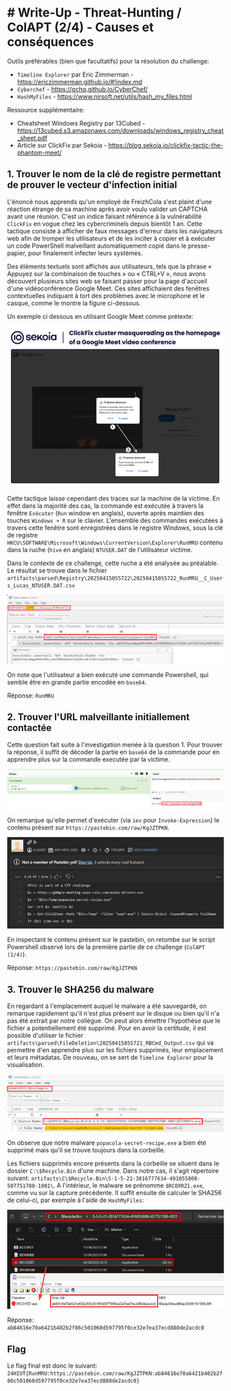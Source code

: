 # # Write-Up - Threat-Hunting / ColAPT (2/4) - Causes et conséquences

Outils préférables (bien que facultatifs) pour la résolution du challenge:
- `Timeline Explorer` par Eric Zimmerman - https://ericzimmerman.github.io/#!index.md
- `Cyberchef` - https://gchq.github.io/CyberChef/
- `HashMyFiles` - https://www.nirsoft.net/utils/hash_my_files.html

Ressource supplémentaire:
- Cheatsheet Windows Registry par 13Cubed - https://13cubed.s3.amazonaws.com/downloads/windows_registry_cheat_sheet.pdf
- Article sur ClickFix par Sekoia  - https://blog.sekoia.io/clickfix-tactic-the-phantom-meet/

## 1. Trouver le nom de la clé de registre permettant de prouver le vecteur d'infection initial

L'énoncé nous apprends qu'un employé de FreizhCola s'est plaint d'une réaction étrange de sa machine après avoir voulu valider un CAPTCHA avant une réunion. C'est un indice faisant référence à la vulnérabilité `ClickFix` en vogue chez les cybercriminels depuis bientôt 1 an. Cette tactique consiste à afficher de faux messages d'erreur dans les navigateurs web afin de tromper les utilisateurs et de les inciter à copier et à exécuter un code PowerShell malveillant automatiquement copié dans le presse-papier, pour finalement infecter leurs systèmes.

Des éléments textuels sont affichés aux utilisateurs, tels que la phrase « Appuyez sur la combinaison de touches » ou « CTRL+V », nous avons découvert plusieurs sites web se faisant passer pour la page d'accueil d'une vidéoconférence Google Meet. Ces sites affichaient des fenêtres contextuelles indiquant à tort des problèmes avec le microphone et le casque, comme le montre la figure ci-dessous.

Un exemple ci dessous en utilisant Google Meet comme prétexte:

![](./wu/clickfix-example.png)

Cette tactique laisse cependant des traces sur la machine de la victime. En effet dans la majorité des cas, la commande est exécutée à travers la fenêtre `Exécuter` (`Run` window en anglais), ouverte après maintien des touches `Windows + R` sur le clavier. L'ensemble des commandes exécutées à travers cette fenêtre sont enregistrées dans le registre Windows, sous la clé de registre `HKCU\SOFTWARE\Microsoft\Windows\CurrentVersion\Explorer\RunMRU` contenu dans la ruche (`hive` en anglais) `NTUSER.DAT` de l'utilisateur victime.

Dans le contexte de ce challenge, cette ruche a été analysée au préalable. Le résultat se trouve dans le fichier `artifacts\parsed\Registry\20250415055722\20250415055722_RunMRU__C_Users_Lucas_NTUSER.DAT.csv`

![](./wu/runmru.png)

On note que l'utilisateur a bien exécuté une commande Powershell, qui semble être en grande partie encodée en `base64`.

Réponse: `RunMRU`

## 2. Trouver l'URL malveillante initiallement contactée

Cette question fait suite à l'investigation menée à la question 1. Pour trouver la réponse, il suffit de décoder la partie en `base64` de la commande pour en apprendre plus sur la commande executée par la victime.

![](./wu/malicious-url.png)

On remarque qu'elle permet d'exécuter (via `iex` pour `Invoke-Expression`) le contenu présent sur `https://pastebin.com/raw/KgJZTPKN`. 

![](./wu/malicious-script-pastebin.png)

En inspectant le contenu présent sur le pastebin, on retombe sur le script Powershell observé lors de la première partie de ce challenge (`ColAPT (1/4)`). 

Réponse: `https://pastebin.com/raw/KgJZTPKN`

## 3. Trouver le SHA256 du malware

En regardant à l'emplacement auquel le malware a été sauvegardé, on remarque rapidement qu'il n'est plus présent sur le disque ou bien qu'il n'a pas été extrait par notre collègue. On peut alors émettre l'hypothèse que le fichier a potentiellement été supprimé. Pour en avoir la certitude, il est possible d'utiliser le fichier `artifacts\parsed\FileDeletion\20250415055721_RBCmd_Output.csv` qui va permettre d'en apprendre plus sur les fichiers supprimés, leur emplacement et leurs métadatas. De nouveau, on se sert de `Timeline Explorer` pour la visualisation.

![](./wu/deleted-file.png)

On observe que notre malware `popacola-secret-recipe.exe` a bien été supprimé mais qu'il se trouve toujours dans la corbeille.

Les fichiers supprimés encore présents dans la corbeille se situent dans le dossier `C:\$Recycle.Bin` d'une machine. Dans notre cas, il s'agit répertoire suivant: `artifacts\C\$Recycle.Bin\S-1-5-21-3816777634-491055808-507751780-1001\`. A l'intérieur, le malware se prénomme `$RCOXRZ1.exe`, comme vu sur la capture précédente. Il suffit ensuite de calculer le SHA256 de celui-ci, par exemple à l'aide de `HashMyFiles`:

![](./wu/malware-hash.png)

Réponse: `ab84616e70a6421b402b2f86c501060d597795f0ce32e7ea37ecd880de2acdc0`

## Flag

Le flag final est donc le suivant: `24HIUT{RunMRU:https://pastebin.com/raw/KgJZTPKN:ab84616e70a6421b402b2f86c501060d597795f0ce32e7ea37ecd880de2acdc0}`
